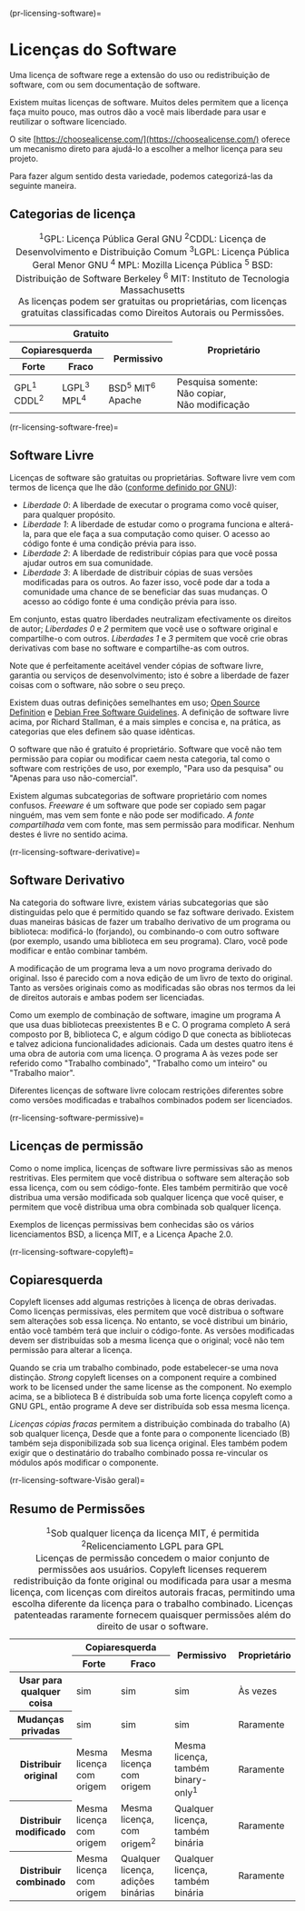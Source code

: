 (pr-licensing-software)=
# Licenças do Software

Uma licença de software rege a extensão do uso ou redistribuição de software, com ou sem documentação de software.

Existem muitas licenças de software. Muitos deles permitem que a licença faça muito pouco, mas outros dão a você mais liberdade para usar e reutilizar o software licenciado.

O site [https://choosealicense.com/](https://choosealicense.com/) oferece um mecanismo direto para ajudá-lo a escolher a melhor licença para seu projeto.

Para fazer algum sentido desta variedade, podemos categorizá-las da seguinte maneira.

## Categorias de licença

<table>
    <thead>
        <tr>
            <th colspan="3">Gratuito</th>
            <th rowspan="3">Proprietário</th>
        </tr>
        <tr>
            <th colspan="2">Copiaresquerda</th>
            <th rowspan="2">Permissivo</th>
        </tr>
        <tr>
            <th>Forte</th>
            <th>Fraco</th>
        </tr>
    </thead>
    <tbody>
        <tr>
        <td>GPL<sup>1</sup> CDDL<sup>2</sup></td>
        <td>LGPL<sup>3</sup> MPL<sup>4</sup></td>
        <td>BSD<sup>5</sup> MIT<sup>6</sup> Apache</td>
            <td>Pesquisa somente: Não&nbsp;copiar, Não&nbsp;modificação</td>
        </tr>
    </tbody>
    <caption>
      <div class="footnote">
        <sup>1</sup>GPL: Licença Pública Geral GNU <sup>2</sup>CDDL: Licença de Desenvolvimento e Distribuição Comum <sup>3</sup>LGPL: Licença Pública Geral Menor GNU <sup>4</sup> MPL: Mozilla Licença Pública <sup>5</sup> BSD: Distribuição de Software Berkeley <sup>6</sup> MIT: Instituto de Tecnologia Massachusetts
      </div>
      As licenças podem ser gratuitas ou proprietárias, com licenças gratuitas classificadas como Direitos Autorais ou Permissões.
    </caption>
</table>

(rr-licensing-software-free)=
## Software Livre

Licenças de software são gratuitas ou proprietárias. Software livre vem com termos de licença que lhe dão ([conforme definido por GNU](https://www.gnu.org/philosophy/free-sw.html)):

* _Liberdade 0_: A liberdade de executar o programa como você quiser, para qualquer propósito.
* _Liberdade 1_: A liberdade de estudar como o programa funciona e alterá-la, para que ele faça a sua computação como quiser. O acesso ao código fonte é uma condição prévia para isso.
* _Liberdade 2_: A liberdade de redistribuir cópias para que você possa ajudar outros em sua comunidade.
* _Liberdade 3_: A liberdade de distribuir cópias de suas versões modificadas para os outros. Ao fazer isso, você pode dar a toda a comunidade uma chance de se beneficiar das suas mudanças. O acesso ao código fonte é uma condição prévia para isso.

Em conjunto, estas quatro liberdades neutralizam efectivamente os direitos de autor; *Liberdades 0* e *2* permitem que você use o software original e compartilhe-o com outros. *Liberdades 1* e *3* permitem que você crie obras derivativas com base no software e compartilhe-as com outros.

Note que é perfeitamente aceitável vender cópias de software livre, garantia ou serviços de desenvolvimento; isto é sobre a liberdade de fazer coisas com o software, não sobre o seu preço.

Existem duas outras definições semelhantes em uso; [Open Source Definition](https://opensource.org/osd-annotated) e [Debian Free Software Guidelines](https://www.debian.org/social_contract#guidelines). A definição de software livre acima, por Richard Stallman, é a mais simples e concisa e, na prática, as categorias que eles definem são quase idênticas.

O software que não é gratuito é proprietário. Software que você não tem permissão para copiar ou modificar caem nesta categoria, tal como o software com restrições de uso, por exemplo, "Para uso da pesquisa" ou "Apenas para uso não-comercial".

Existem algumas subcategorias de software proprietário com nomes confusos. _Freeware_ é um software que pode ser copiado sem pagar ninguém, mas vem sem fonte e não pode ser modificado. _A fonte compartilhada_ vem com fonte, mas sem permissão para modificar. Nenhum destes é livre no sentido acima.

(rr-licensing-software-derivative)=
## Software Derivativo

Na categoria do software livre, existem várias subcategorias que são distinguidas pelo que é permitido quando se faz software derivado. Existem duas maneiras básicas de fazer um trabalho derivativo de um programa ou biblioteca: modificá-lo (forjando), ou combinando-o com outro software (por exemplo, usando uma biblioteca em seu programa). Claro, você pode modificar e então combinar também.

A modificação de um programa leva a um novo programa derivado do original. Isso é parecido com a nova edição de um livro de texto do original. Tanto as versões originais como as modificadas são obras nos termos da lei de direitos autorais e ambas podem ser licenciadas.

Como um exemplo de combinação de software, imagine um programa A que usa duas bibliotecas preexistentes B e C. O programa completo A será composto por B, biblioteca C, e algum código D que conecta as bibliotecas e talvez adiciona funcionalidades adicionais. Cada um destes quatro itens é uma obra de autoria com uma licença. O programa A às vezes pode ser referido como "Trabalho combinado", "Trabalho como um inteiro" ou "Trabalho maior".

Diferentes licenças de software livre colocam restrições diferentes sobre como versões modificadas e trabalhos combinados podem ser licenciados.

(rr-licensing-software-permissive)=
## Licenças de permissão

Como o nome implica, licenças de software livre permissivas são as menos restritivas. Eles permitem que você distribua o software sem alteração sob essa licença, com ou sem código-fonte. Eles também permitirão que você distribua uma versão modificada sob qualquer licença que você quiser, e permitem que você distribua uma obra combinada sob qualquer licença.

Exemplos de licenças permissivas bem conhecidas são os vários licenciamentos BSD, a licença MIT, e a Licença Apache 2.0.

(rr-licensing-software-copyleft)=
## Copiaresquerda

Copyleft licenses add algumas restrições à licença de obras derivadas. Como licenças permissivas, eles permitem que você distribua o software sem alterações sob essa licença. No entanto, se você distribui um binário, então você também terá que incluir o código-fonte. As versões modificadas devem ser distribuídas sob a mesma licença que o original; você não tem permissão para alterar a licença.

Quando se cria um trabalho combinado, pode estabelecer-se uma nova distinção. _Strong_ copyleft licenses on a component require a combined work to be licensed under the same license as the component. No exemplo acima, se a biblioteca B é distribuída sob uma forte licença copyleft como a GNU GPL, então programe A deve ser distribuída sob essa mesma licença.

_Licenças cópias fracas_ permitem a distribuição combinada do trabalho (A) sob qualquer licença, Desde que a fonte para o componente licenciado (B) também seja disponibilizada sob sua licença original. Eles também podem exigir que o destinatário do trabalho combinado possa re-vincular os módulos após modificar o componente.

(rr-licensing-software-Visão geral)=
## Resumo de Permissões

<table>
    <thead>
        <tr>
            <th rowspan="2"></th>
            <th colspan="2">Copiaresquerda</th>
            <th rowspan="2">Permissivo</th>
            <th rowspan="2">Proprietário</th>
        </tr>
        <tr>
            <th>Forte</th>
            <th>Fraco</th>
        </tr>
    </thead>
    <tbody>
        <tr>
            <th>Usar para qualquer coisa</th>
            <td>sim</td>
            <td>sim</td>
            <td>sim</td>
            <td>Às vezes</td>
        </tr>
        <tr>
            <th>Mudanças privadas</th>
            <td>sim</td>
            <td>sim</td>
            <td>sim</td>
            <td>Raramente</td>
        </tr>
        <tr>
            <th>Distribuir original</th>
            <td>Mesma licença com origem</td>
            <td>Mesma licença com origem</td>
            <td>Mesma licença, também binary-only<sup>1</sup></td>
            <td>Raramente</td>
        </tr>
        <tr>
            <th>Distribuir modificado</th>
            <td>Mesma licença com origem</td>
            <td>Mesma licença, com origem<sup>2</sup></td>
            <td>Qualquer licença, também binária</td>
            <td>Raramente</td>
        </tr>
        <tr>
            <th>Distribuir combinado</th>
            <td>Mesma licença com origem</td>
            <td>Qualquer licença, adições binárias</td>
            <td>Qualquer licença, também binária</td>
            <td>Raramente</td>
        </tr>
    </tbody>
    <caption>
      <div class="footnote">
        <sup>1</sup>Sob qualquer licença da licença MIT, é permitida <sup>2</sup>Relicenciamento LGPL para GPL
      </div>
      Licenças de permissão concedem o maior conjunto de permissões aos usuários. Copyleft licenses requerem redistribuição da fonte original ou modificada para usar a mesma licença, com licenças com direitos autorais fracas, permitindo uma escolha diferente da licença para o trabalho combinado. Licenças patenteadas raramente fornecem quaisquer permissões além do direito de usar o software.
    </caption>
</table>

